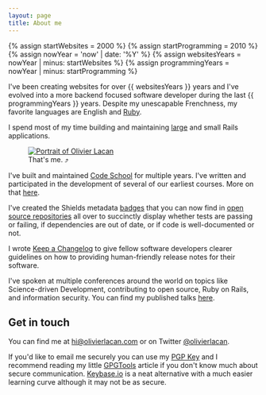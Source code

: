 ```yaml
---
layout: page
title: About me
---
```


{% assign startWebsites = 2000 %}
{% assign startProgramming = 2010 %}
{% assign nowYear = 'now' | date: '%Y' %}
{% assign websitesYears = nowYear | minus: startWebsites %}
{% assign programmingYears = nowYear | minus: startProgramming %}

I've been creating websites for over {{ websitesYears }} years
and I've evolved into a more backend focused software developer during
the last {{ programmingYears }} years. Despite my unescapable
Frenchness, my favorite languages are English and
[Ruby](http://tryruby.org).

I spend most of my time building and maintaining
[large](https://codeschool.com) and small Rails applications.

<figure id="mug">
  <a href="https://en.gravatar.com/userimage/4041830/f96aa6256f6953179d7921d981516f2b?size=2048" title="Download a huge version of my face to see if you can figure out the number of degrees I tilted it for this shot.">
    <img src ="https://en.gravatar.com/userimage/4041830/dbf236e2e62fc5199015d289d59cf551.jpg?size=540" alt="Portrait of Olivier Lacan"/>
  </a>
  <figcaption>That's me. &#10548;</figcaption>
</figure>

I've built and maintained [Code School](https://www.codeschool.com) for
multiple years. I've written and participated in the development of
several of our earliest courses. More on that [here](/work).

I've created the Shields metadata [badges](http://shields.io) that
you can now find in [open source repositories][gh-shields] all over to
succinctly display whether tests are passing or failing, if dependencies
are out of date, or if code is well-documented or not.

[gh-shields]: https://github.com/search?utf8=✓&q=https%3A%2F%2Fimg.shields.io%2F&type=Code

I wrote [Keep a Changelog](http://keepachangelog.com) to give fellow
software developers clearer guidelines on how to providing
human-friendly release notes for their software.

I've spoken at multiple conferences around the world on topics like
Science-driven Development, contributing to open source, Ruby on Rails,
and information security. You can find my published talks [here](/talks).

## Get in touch

You can find me at <a href="mailto:hi@olivierlacan.com">hi@olivierlacan.com</a>
or on Twitter <a href="https://twitter.com/olivierlacan">@olivierlacan</a>.

If you'd like to email me securely you can use my [PGP Key][pgp] and I recommend reading my little [GPGTools](/tools/security/gpgtools) article if you don't know much about secure communication. [Keybase.io](https://keybase.io/olivierlacan) is a neat alternative with a much easier learning curve although it may not be as secure.

[pgp]: http://hkps.pool.sks-keyservers.net/pks/ookup?search=hi%40olivierlacan.com&fingerprint=on&op=index
